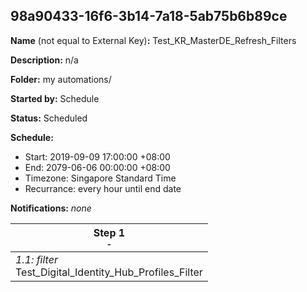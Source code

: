 ## 98a90433-16f6-3b14-7a18-5ab75b6b89ce

**Name** (not equal to External Key)**:** Test_KR_MasterDE_Refresh_Filters

**Description:** n/a

**Folder:** my automations/

**Started by:** Schedule

**Status:** Scheduled

**Schedule:**

* Start: 2019-09-09 17:00:00 +08:00
* End: 2079-06-06 00:00:00 +08:00
* Timezone: Singapore Standard Time
* Recurrance: every hour until end date

**Notifications:** _none_


| Step 1<br>_<small>-</small>_ |
| --- |
| _1.1: filter_<br>Test_Digital_Identity_Hub_Profiles_Filter |

